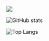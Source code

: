 ![](https://komarev.com/ghpvc/?username=Vamaka12&color=red)

![GitHub stats](https://github-readme-stats.vercel.app/api?username=Vamaka12&show_icons=true&theme=dark)


![Top Langs](https://github-readme-stats.vercel.app/api/top-langs/?username=Vamaka12&theme=dark&exclude_repo=github-readme-stats,anuraghazra.github.io)

